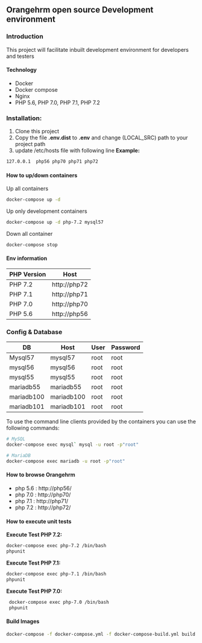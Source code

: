 ## Orangehrm open source Development environment
### Introduction
This project will facilitate inbuilt development environment for developers and testers 

#### Technology 
 - Docker
 - Docker compose 
 - Nginx
 - PHP 5.6, PHP 7.0, PHP 7.1, PHP 7.2

### Installation:
 1. Clone this project
 1. Copy the file __.env.dist__ to __.env__ and change (LOCAL_SRC) path to your project path
 1. update /etc/hosts file with following line
 __Example:__
 ```bash
 127.0.0.1	php56 php70 php71 php72
 ```
#### How to up/down containers 
Up all containers
```bash
docker-compose up -d
```

Up only development containers 
```bash
docker-compose up -d php-7.2 mysql57
```
 
Down all container
```bash
docker-compose stop
```
#### Env information 

| PHP Version  | Host | 
| ------------- | ------------- |
| PHP 7.2  | http://php72  | 
| PHP 7.1  | http://php71  | 
| PHP 7.0  | http://php70  | 
| PHP 5.6  | http://php56  | 

### Config & Database

| DB  | Host |User  | Password |
| --- | ---- |---- | ------- |
| Mysql57  | mysql57  |root  | root  |
| mysql56  | mysql56  |root  | root  |
| mysql55  | mysql55  |root  | root  |
| mariadb55  | mariadb55  |root  | root  |
| mariadb100  | mariadb100  |root  | root  |
| mariadb101  | mariadb101  |root  | root  |


To use the command line clients provided by the containers you can use the following commands:

```bash
# MySQL
docker-compose exec mysql` mysql -u root -p"root"

# MariaDB
docker-compose exec mariadb -u root -p"root"
```

#### How to browse Orangehrm

- php 5.6 : http://php56/
- php 7.0 : http://php70/
- php 7.1 : http://php71/
- php 7.2 : http://php72/

#### How to execute unit tests
 __Execute Test PHP 7.2:__
 ```bash
 docker-compose exec php-7.2 /bin/bash
 phpunit
 ```
 
  __Execute Test PHP 7.1:__
  ```bash
  docker-compose exec php-7.1 /bin/bash
  phpunit
  ```
  
  __Execute Test PHP 7.0:__
  ```bash
   docker-compose exec php-7.0 /bin/bash
   phpunit
  ```
#### Build Images
```bash
docker-compose -f docker-compose.yml -f docker-compose-build.yml build nginx
```
